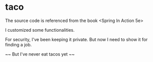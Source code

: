 # taco
The source code is referenced from the book &lt;Spring In Action 5e>

I customized some functionalities.

For security, I've been keeping it private. But now I need to show it for finding a job.

~~ But I've never eat tacos yet ~~
